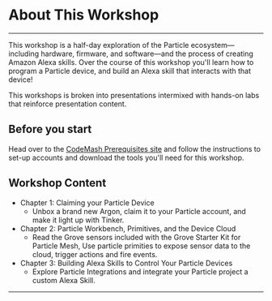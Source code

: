# About This Workshop

---

This workshop is a half-day exploration of the Particle ecosystem—including hardware, firmware, and software—and the process of creating Amazon Alexa skills. Over the course of this workshop you'll learn how to program a Particle device, and build an Alexa skill that interacts with that device!

This workshops is broken into presentations intermixed with hands-on labs that reinforce presentation content.

## Before you start

Head over to the [CodeMash Prerequisites site](http://prereqs.codemash.org/) and follow the instructions to set-up accounts and download the tools you'll need for this workshop.

## Workshop Content

- Chapter 1: Claiming your Particle Device
  - Unbox a brand new Argon, claim it to your Particle account, and make it light up with Tinker.
- Chapter 2: Particle Workbench, Primitives, and the Device Cloud
  - Read the Grove sensors included with the Grove Starter Kit for Particle Mesh, Use particle primities to expose sensor data to the cloud, trigger actions and fire events.
- Chapter 3: Building Alexa Skills to Control Your Particle Devices
  - Explore Particle Integrations and integrate your Particle project a custom Alexa Skill.

---
